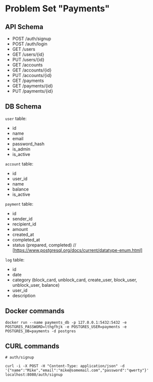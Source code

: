 # Problem Set "Payments"

## API Schema

- POST /auth/signup
- POST /auth/login
- GET /users
- GET /users/{id}
- PUT /users/{id}
- GET /accounts
- GET /accounts/{id}
- PUT /accounts/{id}
- GET /payments
- GET /payments/{id}
- PUT /payments/{id}

## DB Schema

`user` table:

- id
- name
- email
- password_hash
- is_admin
- is_active

`account` table:

- id
- user_id
- name
- balance
- is_active

`payment` table:

- id
- sender_id
- recipient_id
- amount
- created_at
- completed_at
- status (prepared, completed) // [https://www.postgresql.org/docs/current/datatype-enum.html]

`log` table:

- id
- date
- category (block_card, unblock_card, create_user, block_user, unblock_user, balance)
- user_id
- description

## Docker commands

```term
docker run --name payments_db -p 127.0.0.1:5432:5432 -e POSTGRES_PASSWORD=lthgfhjk -e POSTGRES_USER=payments -e POSTGRES_DB=payments -d postgres
```

## CURL commands

```term
# auth/signup

curl -i -X POST -H "Content-Type: application/json" -d '{"name":"Mike","email":"mike@somemail.com","password":"qwerty"}' localhost:8080/auth/signup

```
